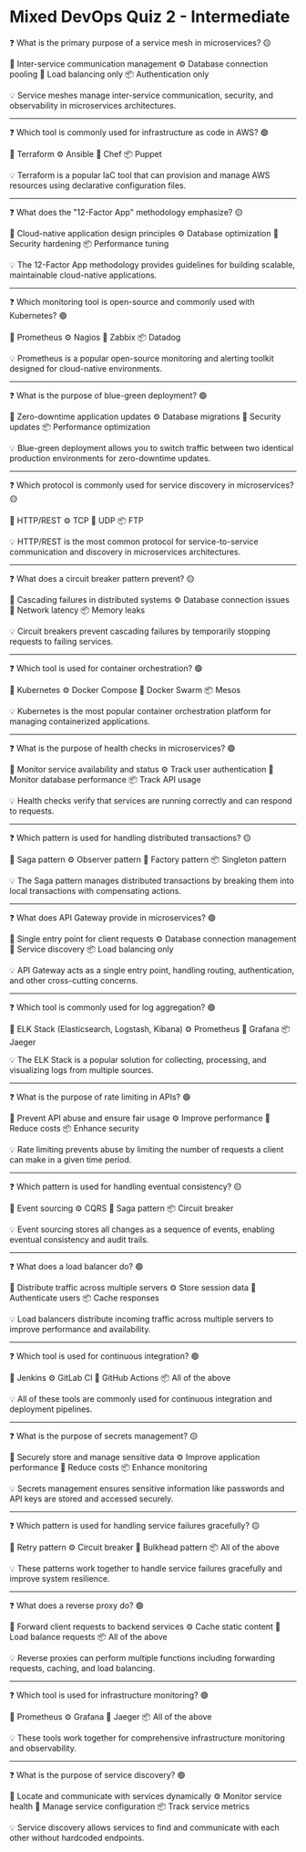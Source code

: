 # Mixed DevOps Quiz 2 - Intermediate

❓ What is the primary purpose of a service mesh in microservices? 🟡

📝 Inter-service communication management
⚙️ Database connection pooling
🧱 Load balancing only
📦 Authentication only

💡 Service meshes manage inter-service communication, security, and observability in microservices architectures.

---

❓ Which tool is commonly used for infrastructure as code in AWS? 🟢

📝 Terraform
⚙️ Ansible
🧱 Chef
📦 Puppet

💡 Terraform is a popular IaC tool that can provision and manage AWS resources using declarative configuration files.

---

❓ What does the "12-Factor App" methodology emphasize? 🟡

📝 Cloud-native application design principles
⚙️ Database optimization
🧱 Security hardening
📦 Performance tuning

💡 The 12-Factor App methodology provides guidelines for building scalable, maintainable cloud-native applications.

---

❓ Which monitoring tool is open-source and commonly used with Kubernetes? 🟢

📝 Prometheus
⚙️ Nagios
🧱 Zabbix
📦 Datadog

💡 Prometheus is a popular open-source monitoring and alerting toolkit designed for cloud-native environments.

---

❓ What is the purpose of blue-green deployment? 🟢

📝 Zero-downtime application updates
⚙️ Database migrations
🧱 Security updates
📦 Performance optimization

💡 Blue-green deployment allows you to switch traffic between two identical production environments for zero-downtime updates.

---

❓ Which protocol is commonly used for service discovery in microservices? 🟡

📝 HTTP/REST
⚙️ TCP
🧱 UDP
📦 FTP

💡 HTTP/REST is the most common protocol for service-to-service communication and discovery in microservices architectures.

---

❓ What does a circuit breaker pattern prevent? 🟡

📝 Cascading failures in distributed systems
⚙️ Database connection issues
🧱 Network latency
📦 Memory leaks

💡 Circuit breakers prevent cascading failures by temporarily stopping requests to failing services.

---

❓ Which tool is used for container orchestration? 🟢

📝 Kubernetes
⚙️ Docker Compose
🧱 Docker Swarm
📦 Mesos

💡 Kubernetes is the most popular container orchestration platform for managing containerized applications.

---

❓ What is the purpose of health checks in microservices? 🟢

📝 Monitor service availability and status
⚙️ Track user authentication
🧱 Monitor database performance
📦 Track API usage

💡 Health checks verify that services are running correctly and can respond to requests.

---

❓ Which pattern is used for handling distributed transactions? 🟡

📝 Saga pattern
⚙️ Observer pattern
🧱 Factory pattern
📦 Singleton pattern

💡 The Saga pattern manages distributed transactions by breaking them into local transactions with compensating actions.

---

❓ What does API Gateway provide in microservices? 🟢

📝 Single entry point for client requests
⚙️ Database connection management
🧱 Service discovery
📦 Load balancing only

💡 API Gateway acts as a single entry point, handling routing, authentication, and other cross-cutting concerns.

---

❓ Which tool is commonly used for log aggregation? 🟢

📝 ELK Stack (Elasticsearch, Logstash, Kibana)
⚙️ Prometheus
🧱 Grafana
📦 Jaeger

💡 The ELK Stack is a popular solution for collecting, processing, and visualizing logs from multiple sources.

---

❓ What is the purpose of rate limiting in APIs? 🟢

📝 Prevent API abuse and ensure fair usage
⚙️ Improve performance
🧱 Reduce costs
📦 Enhance security

💡 Rate limiting prevents abuse by limiting the number of requests a client can make in a given time period.

---

❓ Which pattern is used for handling eventual consistency? 🟡

📝 Event sourcing
⚙️ CQRS
🧱 Saga pattern
📦 Circuit breaker

💡 Event sourcing stores all changes as a sequence of events, enabling eventual consistency and audit trails.

---

❓ What does a load balancer do? 🟢

📝 Distribute traffic across multiple servers
⚙️ Store session data
🧱 Authenticate users
📦 Cache responses

💡 Load balancers distribute incoming traffic across multiple servers to improve performance and availability.

---

❓ Which tool is used for continuous integration? 🟢

📝 Jenkins
⚙️ GitLab CI
🧱 GitHub Actions
📦 All of the above

💡 All of these tools are commonly used for continuous integration and deployment pipelines.

---

❓ What is the purpose of secrets management? 🟡

📝 Securely store and manage sensitive data
⚙️ Improve application performance
🧱 Reduce costs
📦 Enhance monitoring

💡 Secrets management ensures sensitive information like passwords and API keys are stored and accessed securely.

---

❓ Which pattern is used for handling service failures gracefully? 🟡

📝 Retry pattern
⚙️ Circuit breaker
🧱 Bulkhead pattern
📦 All of the above

💡 These patterns work together to handle service failures gracefully and improve system resilience.

---

❓ What does a reverse proxy do? 🟢

📝 Forward client requests to backend services
⚙️ Cache static content
🧱 Load balance requests
📦 All of the above

💡 Reverse proxies can perform multiple functions including forwarding requests, caching, and load balancing.

---

❓ Which tool is used for infrastructure monitoring? 🟢

📝 Prometheus
⚙️ Grafana
🧱 Jaeger
📦 All of the above

💡 These tools work together for comprehensive infrastructure monitoring and observability.

---

❓ What is the purpose of service discovery? 🟢

📝 Locate and communicate with services dynamically
⚙️ Monitor service health
🧱 Manage service configuration
📦 Track service metrics

💡 Service discovery allows services to find and communicate with each other without hardcoded endpoints.
